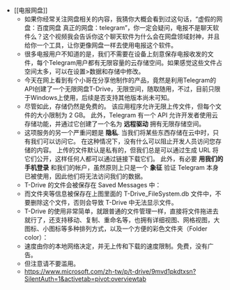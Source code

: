 - [[电报网盘]]
    - 如果你经常关注网盘相关的内容，我猜你大概会看到过这句话，“虚假的网盘：百度网盘 真正的网盘：telegram”，你一定会疑问，电报不是聊天软件么？这个视频我会告诉你这个聊天软件为什么会在网盘领域封神，并且给你一个工具，让你更像网盘一样去使用电报这个软件。
    - 很多电报用户不知道的是，我们不需要在设备上刻意保存电报收发的文件，每个Telegram用户都有无限容量的云存储空间。如果感觉这些文件占空间太多，可以在设置>数据和存储中修改。
    - 今天在网上看到有个小哥在分享他制作的产品，竟然是利用Telegram的API创建了一个无限网盘T-Drive，无限空间，随取随用，不过，目前只限于Windows上使用，后续是否支持其他版本尚未可知。
    - 尽管如此，存储仍然是免费的。 该应用程序允许无限上传文件，但每个文件的大小限制为 2 GB。 此外，Telegram 有一个 API 允许开发者使用云存储功能，并通过它创建了一个名为 **远程驱动** 拥有无限存储空间。
    - 这项服务的另一个严重问题是 **隐私**. 当我们将某些东西存储在云中时，只有我们可以访问它。 在这种情况下，没有什么可以阻止开发人员访问您存储的内容。 上传的文件默认是私有的，但我们总是可以通过生成 URL 将它们公开，这样任何人都可以通过链接下载它们。 此外，有必要 **用我们的手机登录** 和我们的帐户，虽然原则上只是一个 **象征** 验证 Telegram 本身已被使用，因此他们将无法访问我们的数据。
    - T-Drive 的文件会被保存在 Saved Messages 中：
    - 而文件夹等信息被保存在上图里面的 T-Drive_FileSystem.db 文件中，不要删除这个文件，否则会导致 T-Drive 中无法显示文件。
    - T-Drive 的使用非常简单，就跟普通的文件管理一样，直接将文件拖进去就行了，还支持移动、复制、重命名等，也拥有详细视图、网格视图，大图标、小图标等多种排列方式，以及一个方便的彩色文件夹（Folder color）：
    - 速度由你的本地网络决定，并无上传和下载的速度限制。免费，没有广告。
    - 但注意请不要滥用。
    - https://www.microsoft.com/zh-tw/p/t-drive/9mvd1pkdtxsn?SilentAuth=1&activetab=pivot:overviewtab

